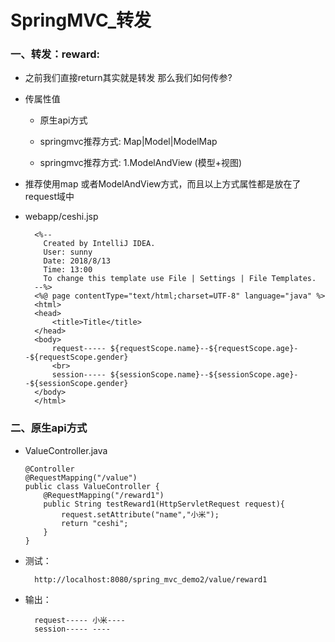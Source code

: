 # SpringMVC_转发

### 一、转发：reward:

* 之前我们直接return其实就是转发 那么我们如何传参?

* 传属性值

     * 原生api方式
     
     * springmvc推荐方式: Map|Model|ModelMap
     
     * springmvc推荐方式: 1.ModelAndView (模型+视图)
     
* 推荐使用map 或者ModelAndView方式，而且以上方式属性都是放在了request域中     

* webapp/ceshi.jsp

        <%--
          Created by IntelliJ IDEA.
          User: sunny
          Date: 2018/8/13
          Time: 13:00
          To change this template use File | Settings | File Templates.
        --%>
        <%@ page contentType="text/html;charset=UTF-8" language="java" %>
        <html>
        <head>
            <title>Title</title>
        </head>
        <body>
            request----- ${requestScope.name}--${requestScope.age}--${requestScope.gender}
            <br>
            session----- ${sessionScope.name}--${sessionScope.age}--${sessionScope.gender}
        </body>
        </html>


### 二、原生api方式

* ValueController.java

      @Controller
      @RequestMapping("/value")
      public class ValueController {
          @RequestMapping("/reward1")
          public String testReward1(HttpServletRequest request){
              request.setAttribute("name","小米");
              return "ceshi";
          }
      }

* 测试：

        http://localhost:8080/spring_mvc_demo2/value/reward1

* 输出：

        request----- 小米---- 
        session----- ----


































    
    
